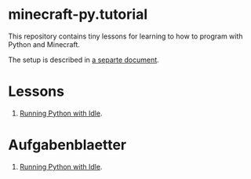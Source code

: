 # minecraft-py.tutorial
This repository contains tiny lessons for learning to how to program with Python and Minecraft.

The setup is described in [a separte document](https://github.com/mncrft/homecraft.doc).

# Lessons
1. [Running Python with Idle](https://github.com/mncrft/minecraft-py.tutorial/blob/main/lessons/en/lesson_01.md).

# Aufgabenblaetter
1. [Running Python with Idle](https://github.com/mncrft/minecraft-py.tutorial/blob/main/lessons/de/lesson_01.md).
